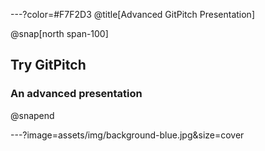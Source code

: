 ---?color=#F7F2D3
@title[Advanced GitPitch Presentation]

@snap[north span-100]
## Try GitPitch
### An advanced presentation
@snapend

---?image=assets/img/background-blue.jpg&size=cover

